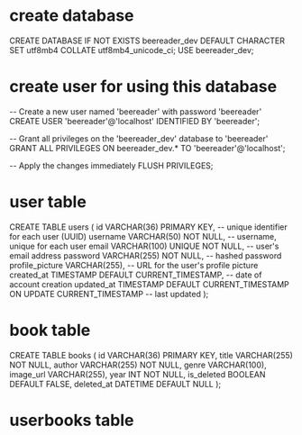 # create database

CREATE DATABASE IF NOT EXISTS beereader_dev DEFAULT CHARACTER SET utf8mb4 COLLATE utf8mb4_unicode_ci;
USE beereader_dev;

# create user for using this database

-- Create a new user named 'beereader' with password 'beereader'
CREATE USER 'beereader'@'localhost' IDENTIFIED BY 'beereader';

-- Grant all privileges on the 'beereader_dev' database to 'beereader'
GRANT ALL PRIVILEGES ON beereader_dev.\* TO 'beereader'@'localhost';

-- Apply the changes immediately
FLUSH PRIVILEGES;

# user table

CREATE TABLE users (
id VARCHAR(36) PRIMARY KEY, -- unique identifier for each user (UUID)
username VARCHAR(50) NOT NULL, -- username, unique for each user
email VARCHAR(100) UNIQUE NOT NULL, -- user's email address
password VARCHAR(255) NOT NULL, -- hashed password
profile_picture VARCHAR(255), -- URL for the user's profile picture
created_at TIMESTAMP DEFAULT CURRENT_TIMESTAMP, -- date of account creation
updated_at TIMESTAMP DEFAULT CURRENT_TIMESTAMP ON UPDATE CURRENT_TIMESTAMP -- last updated
);

# book table

CREATE TABLE books (
id VARCHAR(36) PRIMARY KEY,
title VARCHAR(255) NOT NULL,
author VARCHAR(255) NOT NULL,
genre VARCHAR(100),
image_url VARCHAR(255),
year INT NOT NULL,
is_deleted BOOLEAN DEFAULT FALSE,
deleted_at DATETIME DEFAULT NULL
);

# userbooks table
